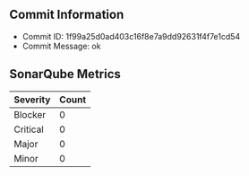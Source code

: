## Commit Information
- Commit ID: 1f99a25d0ad403c16f8e7a9dd92631f4f7e1cd54
- Commit Message: ok
## SonarQube Metrics
| Severity | Count |
|----------|-------|
| Blocker  | 0 |
| Critical | 0 |
| Major    | 0 |
| Minor    | 0 |
